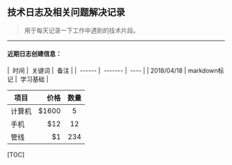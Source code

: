 ## 技术日志及相关问题解决记录

> 用于每天记录一下工作中遇到的技术片段。

---

#### 近期日志创建信息：

|  时间  |  关键词  |  备注  |
|  ------  |  -------  |  ----  |
|  2018/04/18  |  markdown标记  |  学习基础  |

| 项目     | 价格   |  数量  |
| -------- | -----:  | :----:  |
| 计算机   | \$1600 |   5     |
| 手机     |   \$12   |   12   |
| 管线     |    \$1    |  234  |

[TOC]

